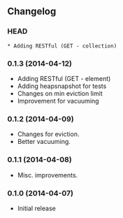 ## Changelog

### HEAD

```
* Adding RESTful (GET - collection)
```

### 0.1.3 (2014-04-12)

* Adding RESTful (GET - element)
* Adding heapsnapshot for tests
* Changes on min eviction limit
* Improvement for vacuuming

### 0.1.2 (2014-04-09)

* Changes for eviction.
* Better vacuuming.

### 0.1.1 (2014-04-08)

* Misc. improvements.

### 0.1.0 (2014-04-07)

* Initial release
